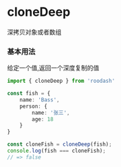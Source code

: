 # cloneDeep

深拷贝对象或者数组

### 基本用法
给定一个值,返回一个深度复制的值

```typescript
import { cloneDeep } from 'roodash'

const fish = {
    name: 'Bass',
    person: {
        name: '张三',
        age: 18
    }
}

const cloneFish = cloneDeep(fish);
console.log(fish === cloneFish);
// => false
```